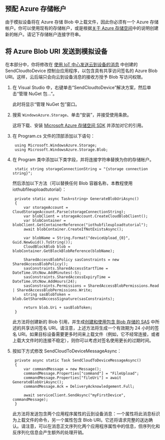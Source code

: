 ## 预配 Azure 存储帐户
由于模拟设备将在 Azure 存储 Blob 中上载文件，因此你必须有一个 Azure 存储帐户。你可以使用现有的存储帐户，或是根据[关于 Azure 存储空间]中的说明创建新的帐户。请记下存储帐户连接字符串。

## 将 Azure Blob URI 发送到模拟设备

在本部分中，你将修改在 [使用 IoT 中心发送云到设备的消息] 中创建的 SendCloudtoDevice 控制台应用程序，以包含具有共享访问签名的 Azure Blob URI。这样，云后端只会向云到设备消息的接收方授予 Blob 写访问权限。

1. 在 Visual Studio 中，右键单击“SendCloudtoDevice”解决方案，然后单击“管理 NuGet 包...”。 

    此时将显示“管理 NuGet 包”窗口。

2. 搜索 `WindowsAzure.Storage`、单击“安装”，并接受使用条款。

    这将下载、安装 [Microsoft Azure 存储空间 SDK](https://www.nuget.org/packages/WindowsAzure.Storage/) 并添加对它的引用。

3. 在 Program.cs 文件的顶部添加以下语句：

        using Microsoft.WindowsAzure.Storage;
        using Microsoft.WindowsAzure.Storage.Blob;

4. 在 Program 类中添加以下类字段，并将连接字符串替换为你的存储帐户。

        static string storageConnectionString = "{storage connection string}";

    然后添加以下方法（可以替换任何 Blob 容器名称，本教程使用 iothubfileuploadtutorial）：
   
        private static async Task<string> GenerateBlobUriAsync()
        {
            var storageAccount = CloudStorageAccount.Parse(storageConnectionString);
            var blobClient = storageAccount.CreateCloudBlobClient();
            var blobContainer = blobClient.GetContainerReference("iothubfileuploadtutorial");
            await blobContainer.CreateIfNotExistsAsync();

            var blobName = String.Format("deviceUpload_{0}", Guid.NewGuid().ToString());
            CloudBlockBlob blob = blobContainer.GetBlockBlobReference(blobName);

            SharedAccessBlobPolicy sasConstraints = new SharedAccessBlobPolicy();
            sasConstraints.SharedAccessStartTime = DateTime.UtcNow.AddMinutes(-5);
            sasConstraints.SharedAccessExpiryTime = DateTime.UtcNow.AddHours(24);
            sasConstraints.Permissions = SharedAccessBlobPermissions.Read | SharedAccessBlobPermissions.Write;
            string sasBlobToken = blob.GetSharedAccessSignature(sasConstraints);

            return blob.Uri + sasBlobToken;
        }

    此方法将创建新的 Blob 引用，并生成[创建和使用包含 Blob 存储的 SAS](/documentation/articles/storage-dotnet-shared-access-signature-part-2/) 中所述的共享访问签名 URI。请注意，上述方法将生成一个有效期为 24 小时的签名 URI。如果目标设备需要更多时间来上载文件（例如，它不经常连接，或者上载大文件时的连接不稳定），则你可以考虑对签名使用更长的过期时间。

5. 按如下方式修改 SendCloudToDeviceMessageAsync：

        private async static Task SendCloudToDeviceMessageAsync()
        {
            var commandMessage = new Message();
            commandMessage.Properties["command"] = "FileUpload";
            commandMessage.Properties["fileUri"] = await GenerateBlobUriAsync();
            commandMessage.Ack = DeliveryAcknowledgement.Full;

            await serviceClient.SendAsync("myFirstDevice", commandMessage);
        }

    此方法将发送包含两个应用程序属性的云到设备消息：一个属性将此消息标识为上载文件的命令，另一个属性包含 Blob URI。它还将请求完整的送达确认。请注意，可以在消息正文序列化两个应用程序属性中的信息，但序列化和反序列化信息会产生额外的处理开销。

<!-- Links -->

[关于 Azure 存储空间]: /documentation/articles/storage-create-storage-account/#create-a-storage-account

[IoT Hub Developer Guide - C2D]: /documentation/articles/iot-hub-devguide/#c2d
[Azure IoT - Service SDK NuGet package]: https://www.nuget.org/packages/Microsoft.Azure.Devices/
[Transient Fault Handling]: https://msdn.microsoft.com/zh-cn/library/hh680901(v=pandp.50).aspx
[Get started with IoT Hub]: /documentation/articles/iot-hub-csharp-csharp-getstarted


[使用 IoT 中心发送云到设备的消息]: /documentation/articles/iot-hub-csharp-csharp-c2d
<!-- Images -->

<!---HONumber=Mooncake_0321_2016-->